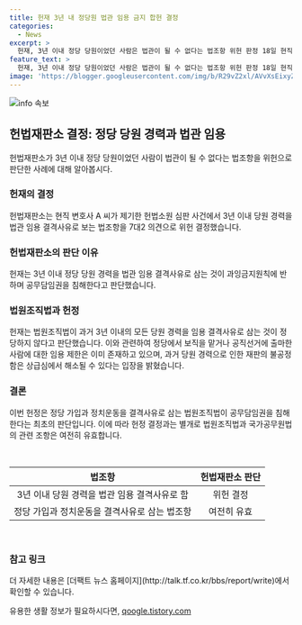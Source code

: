 ```yaml
---
title: 헌재 3년 내 정당원 법관 임용 금지 합헌 결정
categories:
  - News
excerpt: >
  헌재, 3년 이내 정당 당원이었던 사람은 법관이 될 수 없다는 법조항 위헌 판정 18일 현직 변호사가 제기한 헌법소원 심판 사건에서 헌재는 법원조직법의 정당 당원 3년 경력 결격 조항이 헌법에 어긋나며 위헌 결정했다. 이에 따라, 해당 조항은 과도한 공무담임 제한으로 인정되며, 현직 법원의 정당가입 금지 등 여전히 유효한 법이 아니라는 결론이 나왔다. 이는 법관의 정치적 독립성과 공무 담임권을 침해하는 것으로 판단되며, 이러한 결정은 과거의 판례와 달리 최초의 사례로 나타났다.
feature_text: >
  헌재, 3년 이내 정당 당원이었던 사람은 법관이 될 수 없다는 법조항 위헌 판정 18일 현직 변호사가 제기한 헌법소원 심판 사건에서 헌재는 법원조직법의 정당 당원 3년 경력 결격 조항이 헌법에 어긋나며 위헌 결정했다. 이에 따라, 해당 조항은 과도한 공무담임 제한으로 인정되며, 현직 법원의 정당가입 금지 등 여전히 유효한 법이 아니라는 결론이 나왔다. 이는 법관의 정치적 독립성과 공무 담임권을 침해하는 것으로 판단되며, 이러한 결정은 과거의 판례와 달리 최초의 사례로 나타났다.
image: 'https://blogger.googleusercontent.com/img/b/R29vZ2xl/AVvXsEixyZcFfHzMRdzZMjFBmAUKJYCLCGyLL1o632UiGVXcaFdKo_bkvkuCioo0uUKlGfBVcT3P84aROyZIXSBEx3Aw5nCQ3pTgDom1WDC4m8eifvWiAmWEEVb4x6G_l8C0QH225ldMjyaFvpxGEBGNO37VmDTDMHGhJPq73UglMfDca1-0aw/s1600/blogspot.png'
---
```


<p><img src="https://blogger.googleusercontent.com/img/b/R29vZ2xl/AVvXsEixyZcFfHzMRdzZMjFBmAUKJYCLCGyLL1o632UiGVXcaFdKo_bkvkuCioo0uUKlGfBVcT3P84aROyZIXSBEx3Aw5nCQ3pTgDom1WDC4m8eifvWiAmWEEVb4x6G_l8C0QH225ldMjyaFvpxGEBGNO37VmDTDMHGhJPq73UglMfDca1-0aw/s1600/blogspot.png" alt="info 속보" /></p>

<h2 data-ke-size="size26">헌법재판소 결정: 정당 당원 경력과 법관 임용</h2>

<p data-ke-size="size16">헌법재판소가 3년 이내 정당 당원이었던 사람이 법관이 될 수 없다는 법조항을 위헌으로 판단한 사례에 대해 알아봅시다.</p>

<h3>헌재의 결정</h3>

<p data-ke-size="size16">헌법재판소는 현직 변호사 A 씨가 제기한 헌법소원 심판 사건에서 3년 이내 당원 경력을 법관 임용 결격사유로 보는 법조항을 7대2 의견으로 위헌 결정했습니다.</p>

<h3>헌법재판소의 판단 이유</h3>

<p data-ke-size="size16">헌재는 3년 이내 정당 당원 경력을 법관 임용 결격사유로 삼는 것이 과잉금지원칙에 반하며 공무담임권을 침해한다고 판단했습니다.</p>

<h3>법원조직법과 헌정</h3>

<p data-ke-size="size16">헌재는 법원조직법이 과거 3년 이내의 모든 당원 경력을 임용 결격사유로 삼는 것이 정당하지 않다고 판단했습니다. 이와 관련하여 정당에서 보직을 맡거나 공직선거에 출마한 사람에 대한 임용 제한은 이미 존재하고 있으며, 과거 당원 경력으로 인한 재판의 불공정함은 상급심에서 해소될 수 있다는 입장을 밝혔습니다.</p>

<h3>결론</h3>

<p data-ke-size="size16">이번 헌정은 정당 가입과 정치운동을 결격사유로 삼는 법원조직법이 공무담임권을 침해한다는 최초의 판단입니다. 이에 따라 헌정 결정과는 별개로 법원조직법과 국가공무원법의 관련 조항은 여전히 유효합니다.</p>

<p data-ke-size="size16">&nbsp;</p>

<table>
    <thead>
        <tr>
            <th style="text-align: center;">법조항</th>
            <th style="text-align: center;">헌법재판소 판단</th>
        </tr>
    </thead>
    <tbody>
        <tr>
            <td style="text-align: center;">3년 이내 당원 경력을 법관 임용 결격사유로 함</td>
            <td style="text-align: center;">위헌 결정</td>
        </tr>
        <tr>
            <td style="text-align: center;">정당 가입과 정치운동을 결격사유로 삼는 법조항</td>
            <td style="text-align: center;">여전히 유효</td>
        </tr>
    </tbody>
</table>

<p data-ke-size="size16">&nbsp;</p>

<h3>참고 링크</h3>

<p data-ke-size="size16">더 자세한 내용은 [더팩트 뉴스 홈페이지](http://talk.tf.co.kr/bbs/report/write)에서 확인할 수 있습니다.</p>
유용한 생활 정보가 필요하시다면, <a href="https://qoogle.tistory.com" rel="dofollow">qoogle.tistory.com</a>


